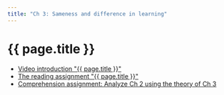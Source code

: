 ```yaml
---
title: "Ch 3: Sameness and difference in learning"
---
```

# {{ page.title }}

- [Video introduction "{{ page.title }}"][ch3-video]
- [The reading assignment "{{ page.title }}"][ch3-reading]
- [Comprehension assignment: Analyze Ch 2 using the theory of Ch 3][ch3-compr]

[ch3-video]: https://eu.feedbackfruits.com/courses/activity-course/7a3a838d-c470-4783-bbbb-d83ed17d1ed3
[ch3-reading]: https://eu.feedbackfruits.com/courses/activity-course/1a0e4fc1-1da9-4f19-8a4a-c86682a83563
[ch3-compr]: https://eu.feedbackfruits.com/courses/activity-course/bd7f02ce-3a3f-475c-9945-f51a92795d17
